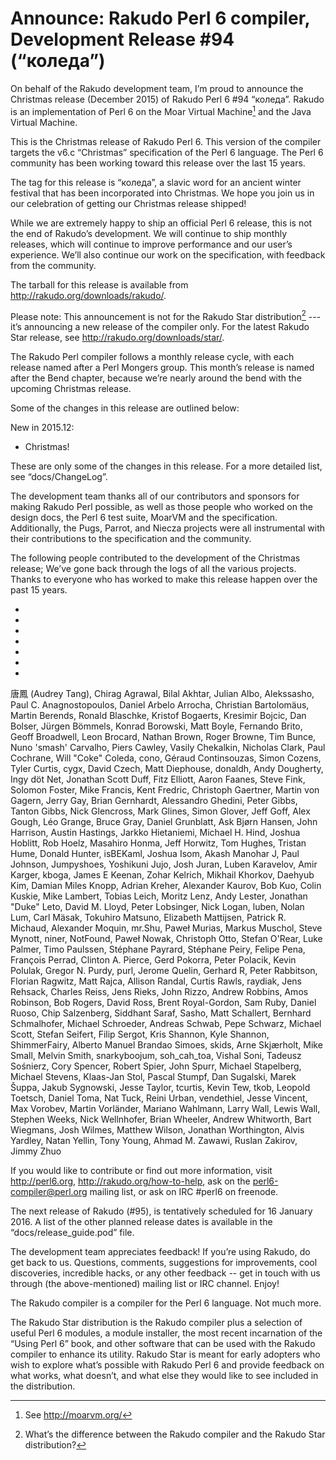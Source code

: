# Announce: Rakudo Perl 6 compiler, Development Release #94 (“коледа”)

On behalf of the Rakudo development team, I’m proud to announce the
Christmas release (December 2015) of Rakudo Perl 6 #94 “коледа”. Rakudo
is an implementation of Perl 6 on the Moar Virtual Machine[^1] and the
Java Virtual Machine.

This is the Christmas release of Rakudo Perl 6. This version of the compiler
targets the v6.c “Christmas” specification of the Perl 6 language. The
Perl 6 community has been working toward this release over the last 15 years.

The tag for this release is “коледа”, a slavic word for an ancient winter
festival that has been incorporated into Christmas. We hope you join us
in our celebration of getting our Christmas release shipped!

While we are extremely happy to ship an official Perl 6 release, this is not
the end of Rakudo’s development. We will continue to ship monthly releases,
which will continue to improve performance and our user’s experience. We’ll
also continue our work on the specification, with feedback from the community.

The tarball for this release is available from <http://rakudo.org/downloads/rakudo/>.

Please note: This announcement is not for the Rakudo Star
distribution[^2] --- it’s announcing a new release of the compiler
only. For the latest Rakudo Star release, see
<http://rakudo.org/downloads/star/>.

The Rakudo Perl compiler follows a monthly release cycle, with each
release named after a Perl Mongers group. This month’s release is named after
the Bend chapter, because we’re nearly around the bend with the upcoming
Christmas release.

Some of the changes in this release are outlined below:

New in 2015.12:
   + Christmas!

These are only some of the changes in this release. For a more
detailed list, see “docs/ChangeLog”.

The development team thanks all of our contributors and sponsors for
making Rakudo Perl possible, as well as those people who worked on
the design docs, the Perl 6 test suite, MoarVM and the specification.
Additionally, the Pugs, Parrot, and Niecza projects were all instrumental
with their contributions to the specification and the community.

The following people contributed to the development of the Christmas
release; We’ve gone back through the logs of all the various projects.
Thanks to everyone who has worked to make this release happen over the
past 15 years.

* <RFCs>
* <rakudo>
* <roast>
* <MoarVM>
* <mu>
* <docs>
* <specs>

唐鳳 (Audrey Tang),
Chirag Agrawal,
Bilal Akhtar,
Julian Albo,
Alekssasho,
Paul C. Anagnostopoulos,
Daniel Arbelo Arrocha,
Christian Bartolomäus,
Martin Berends,
Ronald Blaschke,
Kristof Bogaerts,
Kresimir Bojcic,
Dan Bolser,
Jürgen Bömmels,
Konrad Borowski,
Matt Boyle,
Fernando Brito,
Geoff Broadwell,
Leon Brocard,
Nathan Brown,
Roger Browne,
Tim Bunce,
Nuno 'smash' Carvalho,
Piers Cawley,
Vasily Chekalkin,
Nicholas Clark,
Paul Cochrane,
Will "Coke" Coleda,
cono,
Géraud Continsouzas,
Simon Cozens,
Tyler Curtis,
cygx,
David Czech,
Matt Diephouse,
donaldh,
Andy Dougherty,
Ingy döt Net,
Jonathan Scott Duff,
Fitz Elliott,
Aaron Faanes,
Steve Fink,
Solomon Foster,
Mike Francis,
Kent Fredric,
Christoph Gaertner,
Martin von Gagern,
Jerry Gay,
Brian Gernhardt,
Alessandro Ghedini,
Peter Gibbs,
Tanton Gibbs,
Nick Glencross,
Mark Glines,
Simon Glover,
Jeff Goff,
Alex Gough,
Léo Grange,
Bruce Gray,
Daniel Grunblatt,
Ask Bjørn Hansen,
John Harrison,
Austin Hastings,
Jarkko Hietaniemi,
Michael H. Hind,
Joshua Hoblitt,
Rob Hoelz,
Masahiro Honma,
Jeff Horwitz,
Tom Hughes,
Tristan Hume,
Donald Hunter,
isBEKaml,
Joshua Isom,
Akash Manohar J,
Paul Johnson,
Jumpyshoes,
Yoshikuni Jujo,
Josh Juran,
Luben Karavelov,
Amir Karger,
kboga,
James E Keenan,
Zohar Kelrich,
Mikhail Khorkov,
Daehyub Kim,
Damian Miles Knopp,
Adrian Kreher,
Alexander Kaurov,
Bob Kuo,
Colin Kuskie,
Mike Lambert,
Tobias Leich,
Moritz Lenz,
Andy Lester,
Jonathan "Duke" Leto,
David M. Lloyd,
Peter Lobsinger,
Nick Logan,
luben,
Nolan Lum,
Carl Mäsak,
Tokuhiro Matsuno,
Elizabeth Mattijsen,
Patrick R. Michaud,
Alexander Moquin,
mr.Shu,
Paweł Murias,
Markus Muschol,
Steve Mynott,
niner,
NotFound,
Paweł Nowak,
Christoph Otto,
Stefan O'Rear,
Luke Palmer,
Timo Paulssen,
Stéphane Payrard,
Stéphane Peiry,
Felipe Pena,
François Perrad,
Clinton A. Pierce,
Gerd Pokorra,
Peter Polacik,
Kevin Polulak,
Gregor N. Purdy,
purl,
Jerome Quelin,
Gerhard R,
Peter Rabbitson,
Florian Ragwitz,
Matt Rajca,
Allison Randal,
Curtis Rawls,
raydiak,
Jens Rehsack,
Charles Reiss,
Jens Rieks,
John Rizzo,
Andrew Robbins,
Amos Robinson,
Bob Rogers,
David Ross,
Brent Royal-Gordon,
Sam Ruby,
Daniel Ruoso,
Chip Salzenberg,
Siddhant Saraf,
Sasho,
Matt Schallert,
Bernhard Schmalhofer,
Michael Schroeder,
Andreas Schwab,
Pepe Schwarz,
Michael Scott,
Stefan Seifert,
Filip Sergot,
Kris Shannon,
Kyle Shannon,
ShimmerFairy,
Alberto Manuel Brandao Simoes,
skids,
Arne Skjærholt,
Mike Small,
Melvin Smith,
snarkyboojum,
soh_cah_toa,
Vishal Soni,
Tadeusz Sośnierz,
Cory Spencer,
Robert Spier,
John Spurr,
Michael Stapelberg,
Michael Stevens,
Klaas-Jan Stol,
Pascal Stumpf,
Dan Sugalski,
Marek Šuppa,
Jakub Sygnowski,
Jesse Taylor,
tcurtis,
Kevin Tew,
tkob,
Leopold Toetsch,
Daniel Toma,
Nat Tuck,
Reini Urban,
vendethiel,
Jesse Vincent,
Max Vorobev,
Martin Vorländer,
Mariano Wahlmann,
Larry Wall,
Lewis Wall,
Stephen Weeks,
Nick Wellnhofer,
Brian Wheeler,
Andrew Whitworth,
Bart Wiegmans,
Josh Wilmes,
Matthew Wilson,
Jonathan Worthington,
Alvis Yardley,
Natan Yellin,
Tony Young,
Ahmad M. Zawawi,
Ruslan Zakirov,
Jimmy Zhuo

If you would like to contribute or find out more information, visit
<http://perl6.org>, <http://rakudo.org/how-to-help>, ask on the
<perl6-compiler@perl.org> mailing list, or ask on IRC #perl6 on freenode.

The next release of Rakudo (#95), is tentatively scheduled for 16 January
2016. A list of the other planned release dates is available in the
“docs/release_guide.pod” file.

The development team appreciates feedback! If you’re using Rakudo, do
get back to us. Questions, comments, suggestions for improvements, cool
discoveries, incredible hacks, or any other feedback -- get in touch with
us through (the above-mentioned) mailing list or IRC channel. Enjoy!

[^1]: See <http://moarvm.org/>

[^2]: What’s the difference between the Rakudo compiler and the Rakudo
Star distribution?

The Rakudo compiler is a compiler for the Perl 6 language.
Not much more.

The Rakudo Star distribution is the Rakudo compiler plus a selection
of useful Perl 6 modules, a module installer, the most recent
incarnation of the “Using Perl 6” book, and other software that can
be used with the Rakudo compiler to enhance its utility. Rakudo Star
is meant for early adopters who wish to explore what’s possible with
Rakudo Perl 6 and provide feedback on what works, what doesn’t, and
what else they would like to see included in the distribution.
